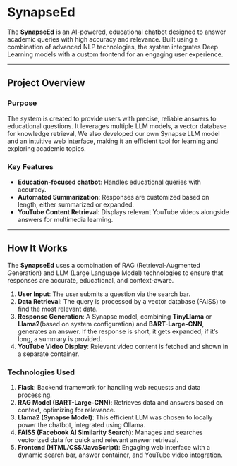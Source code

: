 # SynapseEd

The **SynapseEd** is an AI-powered, educational chatbot designed to answer academic queries with high accuracy and relevance. Built using a combination of advanced NLP technologies, the system integrates Deep Learning models with a custom frontend for an engaging user experience. 

---

## Project Overview

### Purpose
The system is created to provide users with precise, reliable answers to educational questions. It leverages multiple LLM models, a vector database for knowledge retrieval, We also developed our own Synapse LLM model and an intuitive web interface, making it an efficient tool for learning and exploring academic topics.

### Key Features
- **Education-focused chatbot**: Handles educational queries with accuracy.
- **Automated Summarization**: Responses are customized based on length, either summarized or expanded.
- **YouTube Content Retrieval**: Displays relevant YouTube videos alongside answers for multimedia learning.

---

## How It Works

The **SynapseEd** uses a combination of RAG (Retrieval-Augmented Generation) and LLM (Large Language Model) technologies to ensure that responses are accurate, educational, and context-aware.

1. **User Input**: The user submits a question via the search bar.
2. **Data Retrieval**: The query is processed by a vector database (FAISS) to find the most relevant data.
3. **Response Generation**: A Synapse model, combining **TinyLlama** or **Llama2**(based on system configuration) and **BART-Large-CNN**, generates an answer. If the response is short, it gets expanded; if it’s long, a summary is provided.
4. **YouTube Video Display**: Relevant video content is fetched and shown in a separate container.

### Technologies Used

1. **Flask**: Backend framework for handling web requests and data processing.
2. **RAG Model (BART-Large-CNN)**: Retrieves data and answers based on context, optimizing for relevance.
3. **Llama2 (Synapse Model)**: This efficient LLM was chosen to locally power the chatbot, integrated using Ollama.
4. **FAISS (Facebook AI Similarity Search)**: Manages and searches vectorized data for quick and relevant answer retrieval.
6. **Frontend (HTML/CSS/JavaScript)**: Engaging web interface with a dynamic search bar, answer container, and YouTube video integration.

